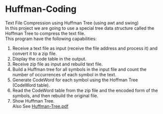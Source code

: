 # Huffman-Coding
Text File Compression using Huffman Tree (using awt and swing)<br/>
In this project we are going to use a special tree data structure called the Hoffman Tree to compress the text file.<br/>
This program have the following capabilities:
1. Receive a text file as input (receive the file address and process it) and convert it to a zip file.
2. Display the code table in the output.
3. Receive zip file as input and rebuild text file.
4. Build a Huffman tree for all symbols in the input file and count the number of occurrences of each symbol in the text.
5. Generate CodeWord for each symbol using the Hoffman Tree (CodeWord table).
6. Read the CodeWord table from the zip file and the encoded form of the symbols, and then rebuild the original file.
7. Show Huffman Tree.<br/>
Also See [Huffman-Tree.pdf](https://github.com/AliIzadii/Huffman-Coding/blob/a4723304fcfc64ba0e740926572687c8ff19b56b/Huffman-Tree.pdf)
